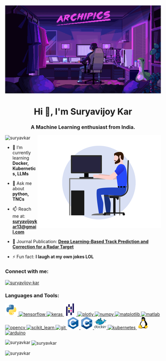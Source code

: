 [![MasterHead](https://github.com/suryavkar/suryavkar/blob/main/heading.gif)](https://linkedin.com/in/suryavijoy-kar)
<h1 align="center">Hi 👋, I'm Suryavijoy Kar</h1>
<h3 align="center">A Machine Learning enthusiast from India.</h3>
<img align="right" alt="Coding" width="400" src="https://github.com/suryavkar/suryavkar/blob/main/side%20photo.gif">

<p align="left"> <img src="https://komarev.com/ghpvc/?username=suryavkar&label=Profile%20views&color=0e75b6&style=flat" alt="suryavkar" /> </p>

- 🌱 I’m currently learning **Docker, Kubernetics, LLMs**

- 💬 Ask me about **python, TNCs**

- 📫 Reach me at: **suryavijoykar13@gmail.com**

- 📝 Journal Publication: <a href='https://doi.org/10.1109/TRS.2023.3296900'>**Deep Learning-Based Track Prediction and Correction for a Radar Target**</a>

- ⚡ Fun fact: **I laugh at my own jokes LOL**

<h3 align="left">Connect with me:</h3>
<p align="left">
<a href="https://linkedin.com/in/suryavijoy-kar" target="blank"><img align="center" src="https://raw.githubusercontent.com/rahuldkjain/github-profile-readme-generator/master/src/images/icons/Social/linked-in-alt.svg" alt="suryavijoy-kar" height="30" width="40" /></a>
</p>

<h3 align="left">Languages and Tools:</h3>
<p align="left"> <a href="https://www.python.org" target="_blank" rel="noreferrer"> <img src="https://raw.githubusercontent.com/devicons/devicon/master/icons/python/python-original.svg" alt="python" width="40" height="40"/> </a> <a href="https://www.tensorflow.org" target="_blank" rel="noreferrer"> <img src="https://www.vectorlogo.zone/logos/tensorflow/tensorflow-icon.svg" alt="tensorflow" width="40" height="40"/> </a> <a href="https://keras.io/" target="_blank" rel="noreferrer"> <img src="https://upload.wikimedia.org/wikipedia/commons/thumb/a/ae/Keras_logo.svg/240px-Keras_logo.svg.png" alt="keras" width="40" height="40"/> </a> <a href="https://pandas.pydata.org/" target="_blank" rel="noreferrer"> <img src="https://raw.githubusercontent.com/devicons/devicon/2ae2a900d2f041da66e950e4d48052658d850630/icons/pandas/pandas-original.svg" alt="pandas" width="40" height="40"/> </a> <a href="https://plotly.com/python/" target="_blank" rel="noreferrer"> <img src="https://global.discourse-cdn.com/business7/uploads/plot/optimized/3X/b/2/b20398c2f56ade4bbfdbfdb8f2dc09188eac4d86_2_504x500.jpeg" alt="plotly" width="40" height="40"/> </a> <a href="https://numpy.org/" target="_blank" rel="noreferrer"> <img src="https://numpy.org/images/logo.svg" alt="numpy" width="40" height="40"/> </a> <a href="https://matplotlib.org/" target="_blank" rel="noreferrer"> <img src="https://matplotlib.org/_static/images/documentation.svg" alt="matplotlib" width="40" height="40"/> </a> <a href="https://www.mathworks.com/" target="_blank" rel="noreferrer"> <img src="https://upload.wikimedia.org/wikipedia/commons/2/21/Matlab_Logo.png" alt="matlab" width="40" height="40"/> </a> <a href="https://opencv.org/" target="_blank" rel="noreferrer"> <img src="https://www.vectorlogo.zone/logos/opencv/opencv-icon.svg" alt="opencv" width="40" height="40"/> </a> <a href="https://scikit-learn.org/" target="_blank" rel="noreferrer"> <img src="https://upload.wikimedia.org/wikipedia/commons/0/05/Scikit_learn_logo_small.svg" alt="scikit_learn" width="40" height="40"/> </a> <a href="https://git-scm.com/" target="_blank" rel="noreferrer"> <img src="https://www.vectorlogo.zone/logos/git-scm/git-scm-icon.svg" alt="git" width="40" height="40"/> </a> <a href="https://www.cprogramming.com/" target="_blank" rel="noreferrer"> <img src="https://raw.githubusercontent.com/devicons/devicon/master/icons/c/c-original.svg" alt="c" width="40" height="40"/> </a> <a href="https://www.w3schools.com/cpp/" target="_blank" rel="noreferrer"> <img src="https://raw.githubusercontent.com/devicons/devicon/master/icons/cplusplus/cplusplus-original.svg" alt="cplusplus" width="40" height="40"/> </a> <a href="https://www.docker.com/" target="_blank" rel="noreferrer"> <img src="https://raw.githubusercontent.com/devicons/devicon/master/icons/docker/docker-original-wordmark.svg" alt="docker" width="40" height="40"/> </a> <a href="https://kubernetes.io" target="_blank" rel="noreferrer"> <img src="https://www.vectorlogo.zone/logos/kubernetes/kubernetes-icon.svg" alt="kubernetes" width="40" height="40"/> </a> <a href="https://www.linux.org/" target="_blank" rel="noreferrer"> <img src="https://raw.githubusercontent.com/devicons/devicon/master/icons/linux/linux-original.svg" alt="linux" width="40" height="40"/> </a> <a href="https://www.arduino.cc/" target="_blank" rel="noreferrer"> <img src="https://cdn.worldvectorlogo.com/logos/arduino-1.svg" alt="arduino" width="40" height="40"/> </a> </p>

<p><img align="left" src="https://github-readme-stats.vercel.app/api/top-langs?username=suryavkar&locale=en&layout=compact&theme=tokyonight" alt="suryavkar" /></p>

<p>&nbsp;<img align="center" src="https://github-readme-stats.vercel.app/api?username=suryavkar&show_icons=true&locale=en&theme=tokyonight" alt="suryavkar" /></p>

<p><img align="center" src="https://github-readme-streak-stats.herokuapp.com/?user=suryavkar&theme=tokyonight" alt="suryavkar" /></p>
